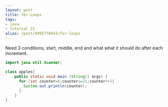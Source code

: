 ```yaml
---
layout: post
title: for Loops
tags:
- java
- tutorial 21
alias: /post/9995778443/for-loops
---
```

Need 3 conditions, start, middle, end and what what it should do after each
increment.
``` java
import java.util.Scanner;

class apples{
    public static void main (String[] args) {
      for (int counter=6;counter<=21;counter++){
        System.out.println(counter);
      }
    }
}
```